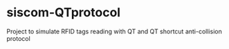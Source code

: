 # siscom-QTprotocol

Project to simulate RFID tags reading with QT and QT shortcut anti-collision protocol
